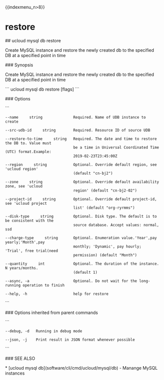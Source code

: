 {{indexmenu_n>8}}

# restore

\#\# ucloud mysql db restore

Create MySQL instance and restore the newly created db to the specified
DB at a specified point in time

\#\#\# Synopsis

Create MySQL instance and restore the newly created db to the specified
DB at a specified point in time

\`\`\` ucloud mysql db restore \[flags\] \`\`\`

\#\#\# Options

\`\`\`

``` 
--name     string              Required. Name of UDB instance to create 
```

``` 
--src-udb-id     string        Required. Resource ID of source UDB 
```

``` 
--restore-to-time     string   Required. The date and time to restore the DB to. Value must
                               be a time in Universal Coordinated Time (UTC) format.Example:
                               2019-02-23T23:45:00Z 
```

``` 
--region     string            Optional. Override default region, see 'ucloud region'
                               (default "cn-bj2") 
```

``` 
--zone     string              Optional. Override default availability zone, see 'ucloud
                               region' (default "cn-bj2-02") 
```

``` 
--project-id     string        Optional. Override default project-id, see 'ucloud project
                               list' (default "org-ryrmms") 
```

``` 
--disk-type     string         Optional. Disk type. The default is to be consistent with the
                               source database. Accept values: normal, ssd 
```

``` 
--charge-type     string       Optional. Enumeration value.'Year',pay yearly;'Month',pay
                               monthly; 'Dynamic', pay hourly; 'Trial', free trial(need
                               permission) (default "Month") 
```

``` 
--quantity     int             Optional. The duration of the instance. N years/months.
                               (default 1) 
```

``` 
--async, -a                    Optional. Do not wait for the long-running operation to finish 
```

``` 
--help, -h                     help for restore 
```

\`\`\`

\#\#\# Options inherited from parent commands

\`\`\`

``` 
--debug, -d   Running in debug mode 
```

``` 
--json, -j    Print result in JSON format whenever possible 
```

\`\`\`

\#\#\# SEE ALSO

\* \[ucloud mysql db\](software/cli/cmd/ucloud/mysql/db) - Manange MySQL
instances
